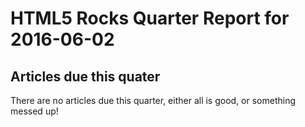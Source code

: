 HTML5 Rocks Quarter Report for 2016-06-02
=========================================

Articles due this quater
------------------------

There are no articles due this quarter, either all is good, or something messed up!

